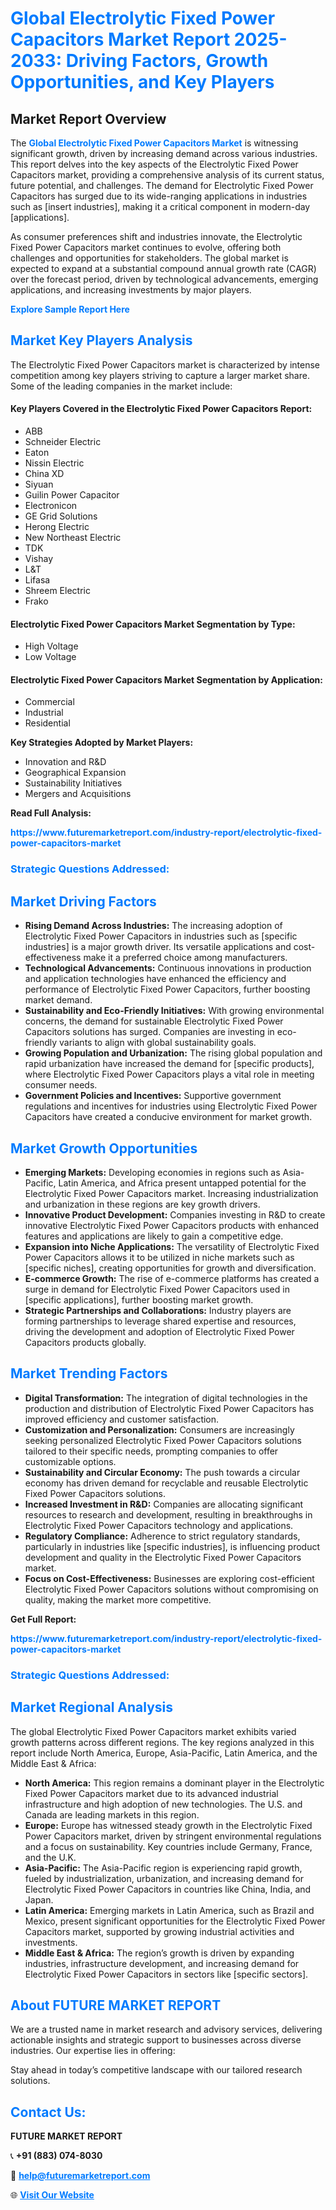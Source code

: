 <h1 style="color: #007BFF;">Global Electrolytic Fixed Power Capacitors Market Report 2025-2033: Driving Factors, Growth Opportunities, and Key Players</h1>

<section id="overview">
<h2>Market Report Overview</h2>
<p>The <a href="https://www.futuremarketreport.com/industry-report/electrolytic-fixed-power-capacitors-market" style="color: #007BFF; text-decoration: none;"><strong>Global Electrolytic Fixed Power Capacitors Market</strong></a> is witnessing significant growth, driven by increasing demand across various industries. This report delves into the key aspects of the Electrolytic Fixed Power Capacitors market, providing a comprehensive analysis of its current status, future potential, and challenges. The demand for Electrolytic Fixed Power Capacitors has surged due to its wide-ranging applications in industries such as [insert industries], making it a critical component in modern-day [applications].</p>
<p>As consumer preferences shift and industries innovate, the Electrolytic Fixed Power Capacitors market continues to evolve, offering both challenges and opportunities for stakeholders. The global market is expected to expand at a substantial compound annual growth rate (CAGR) over the forecast period, driven by technological advancements, emerging applications, and increasing investments by major players.</p>
</section>

<section id="overview">
<p><a href="https://www.futuremarketreport.com/request-sample/reportId=89326" style="color: #007BFF; text-decoration: none;"><strong>Explore Sample Report Here</strong></a></p>
</section>

<section id="key-players">
<h2 style="color: #007BFF;">Market Key Players Analysis</h2>
<p>The Electrolytic Fixed Power Capacitors market is characterized by intense competition among key players striving to capture a larger market share. Some of the leading companies in the market include:</p>
<h4>Key Players Covered in the Electrolytic Fixed Power Capacitors Report:</h4>
<ul><li>ABB</li><li>Schneider Electric</li><li>Eaton</li><li>Nissin Electric</li><li>China XD</li><li>Siyuan</li><li>Guilin Power Capacitor</li><li>Electronicon</li><li>GE Grid Solutions</li><li>Herong Electric</li><li>New Northeast Electric</li><li>TDK</li><li>Vishay</li><li>L&amp;T</li><li>Lifasa</li><li>Shreem Electric</li><li>Frako</li></ul>
<h4>Electrolytic Fixed Power Capacitors Market Segmentation by Type:</h4>
<ul><li>High Voltage</li><li>Low Voltage</li></ul>

<h4>Electrolytic Fixed Power Capacitors Market Segmentation by Application:</h4>
<ul><li>Commercial</li><li>Industrial</li><li>Residential</li></ul>
<p><strong>Key Strategies Adopted by Market Players:</strong></p>
<ul>
<li>Innovation and R&D</li>
<li>Geographical Expansion</li>
<li>Sustainability Initiatives</li>
<li>Mergers and Acquisitions</li>
</ul>
</section>

<section>
<p><strong>Read Full Analysis: </strong></p><a href="https://www.futuremarketreport.com/industry-report/electrolytic-fixed-power-capacitors-market" style="color: #007BFF; text-decoration: none;"><strong>https://www.futuremarketreport.com/industry-report/electrolytic-fixed-power-capacitors-market</strong></a>
<h3 style="color: #007BFF;">Strategic Questions Addressed:</h3>
</section>

<section id="driving-factors">
<h2 style="color: #007BFF;">Market Driving Factors</h2>
<ul>
<li><strong>Rising Demand Across Industries:</strong> The increasing adoption of Electrolytic Fixed Power Capacitors in industries such as [specific industries] is a major growth driver. Its versatile applications and cost-effectiveness make it a preferred choice among manufacturers.</li>
<li><strong>Technological Advancements:</strong> Continuous innovations in production and application technologies have enhanced the efficiency and performance of Electrolytic Fixed Power Capacitors, further boosting market demand.</li>
<li><strong>Sustainability and Eco-Friendly Initiatives:</strong> With growing environmental concerns, the demand for sustainable Electrolytic Fixed Power Capacitors solutions has surged. Companies are investing in eco-friendly variants to align with global sustainability goals.</li>
<li><strong>Growing Population and Urbanization:</strong> The rising global population and rapid urbanization have increased the demand for [specific products], where Electrolytic Fixed Power Capacitors plays a vital role in meeting consumer needs.</li>
<li><strong>Government Policies and Incentives:</strong> Supportive government regulations and incentives for industries using Electrolytic Fixed Power Capacitors have created a conducive environment for market growth.</li>
</ul>
</section>

<section id="growth-opportunities">
<h2 style="color: #007BFF;">Market Growth Opportunities</h2>
<ul>
<li><strong>Emerging Markets:</strong> Developing economies in regions such as Asia-Pacific, Latin America, and Africa present untapped potential for the Electrolytic Fixed Power Capacitors market. Increasing industrialization and urbanization in these regions are key growth drivers.</li>
<li><strong>Innovative Product Development:</strong> Companies investing in R&D to create innovative Electrolytic Fixed Power Capacitors products with enhanced features and applications are likely to gain a competitive edge.</li>
<li><strong>Expansion into Niche Applications:</strong> The versatility of Electrolytic Fixed Power Capacitors allows it to be utilized in niche markets such as [specific niches], creating opportunities for growth and diversification.</li>
<li><strong>E-commerce Growth:</strong> The rise of e-commerce platforms has created a surge in demand for Electrolytic Fixed Power Capacitors used in [specific applications], further boosting market growth.</li>
<li><strong>Strategic Partnerships and Collaborations:</strong> Industry players are forming partnerships to leverage shared expertise and resources, driving the development and adoption of Electrolytic Fixed Power Capacitors products globally.</li>
</ul>
</section>

<section id="trending-factors">
<h2 style="color: #007BFF;">Market Trending Factors</h2>
<ul>
<li><strong>Digital Transformation:</strong> The integration of digital technologies in the production and distribution of Electrolytic Fixed Power Capacitors has improved efficiency and customer satisfaction.</li>
<li><strong>Customization and Personalization:</strong> Consumers are increasingly seeking personalized Electrolytic Fixed Power Capacitors solutions tailored to their specific needs, prompting companies to offer customizable options.</li>
<li><strong>Sustainability and Circular Economy:</strong> The push towards a circular economy has driven demand for recyclable and reusable Electrolytic Fixed Power Capacitors solutions.</li>
<li><strong>Increased Investment in R&D:</strong> Companies are allocating significant resources to research and development, resulting in breakthroughs in Electrolytic Fixed Power Capacitors technology and applications.</li>
<li><strong>Regulatory Compliance:</strong> Adherence to strict regulatory standards, particularly in industries like [specific industries], is influencing product development and quality in the Electrolytic Fixed Power Capacitors market.</li>
<li><strong>Focus on Cost-Effectiveness:</strong> Businesses are exploring cost-efficient Electrolytic Fixed Power Capacitors solutions without compromising on quality, making the market more competitive.</li>
</ul>
</section>

<section>
<p><strong>Get Full Report: </strong></p><a href="https://www.futuremarketreport.com/industry-report/electrolytic-fixed-power-capacitors-market" style="color: #007BFF; text-decoration: none;"><strong>https://www.futuremarketreport.com/industry-report/electrolytic-fixed-power-capacitors-market</strong></a>
<h3 style="color: #007BFF;">Strategic Questions Addressed:</h3>
</section>


<section id="regional-analysis">
<h2 style="color: #007BFF;">Market Regional Analysis</h2>
<p>The global Electrolytic Fixed Power Capacitors market exhibits varied growth patterns across different regions. The key regions analyzed in this report include North America, Europe, Asia-Pacific, Latin America, and the Middle East & Africa:</p>
<ul>
<li><strong>North America:</strong> This region remains a dominant player in the Electrolytic Fixed Power Capacitors market due to its advanced industrial infrastructure and high adoption of new technologies. The U.S. and Canada are leading markets in this region.</li>
<li><strong>Europe:</strong> Europe has witnessed steady growth in the Electrolytic Fixed Power Capacitors market, driven by stringent environmental regulations and a focus on sustainability. Key countries include Germany, France, and the U.K.</li>
<li><strong>Asia-Pacific:</strong> The Asia-Pacific region is experiencing rapid growth, fueled by industrialization, urbanization, and increasing demand for Electrolytic Fixed Power Capacitors in countries like China, India, and Japan.</li>
<li><strong>Latin America:</strong> Emerging markets in Latin America, such as Brazil and Mexico, present significant opportunities for the Electrolytic Fixed Power Capacitors market, supported by growing industrial activities and investments.</li>
<li><strong>Middle East & Africa:</strong> The region’s growth is driven by expanding industries, infrastructure development, and increasing demand for Electrolytic Fixed Power Capacitors in sectors like [specific sectors].</li>
</ul>
</section>

<footer>
<h2 style="color: #007BFF;">About FUTURE MARKET REPORT</h2>
<p>We are a trusted name in market research and advisory services, delivering actionable insights and strategic support to businesses across diverse industries. Our expertise lies in offering:</p>

<p>Stay ahead in today’s competitive landscape with our tailored research solutions.</p>

<h2 style="color: #007BFF;">Contact Us:</h2>
<p><strong>FUTURE MARKET REPORT</strong></p>
<p>📞 <strong>+91 (883) 074-8030</strong></p>
<p>📧 <strong><a href="mailto:help@futuremarketreport.com" style="color: #007BFF;">help@futuremarketreport.com</a></strong></p>
<p>🌐 <strong><a href="https://www.futuremarketreport.com/" style="color: #007BFF;">Visit Our Website</a></strong></p>
</footer>